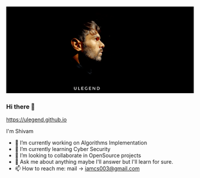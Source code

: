 
![Shivom](shivom.png)

### Hi there 👋

https://ulegend.github.io

I'm Shivam

<!--
**ulegend/ulegend** is a ✨ _special_ ✨ repository because its `README.md` (this file) appears on your GitHub profile.
- 😄 Pronouns: ...
- ⚡ Fun fact: ...
-->

- 🔭 I’m currently working on Algorithms Implementation
- 🌱 I’m currently learning Cyber Security
- 👯 I’m looking to collaborate in OpenSource projects
- 💬 Ask me about anything maybe I'll answer but I'll learn for sure.
- 📫 How to reach me: mail -> iamcs003@gmail.com
